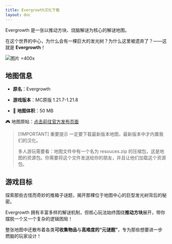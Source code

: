 ```yaml
---
title: Evergrowth汉化下载
layout: doc
---
```


Evergrowth 是一张以推动方块、烧脑解谜为核心的解谜地图。

在这个世界的中心，为什么会有一棵巨大的发光树？为什么这里被遗弃了？——这就是 **Evergrowth**！

![图片 =400x](/imgs/maps/evergrowth.webp)

## 地图信息

- **原名**：Evergrowth
- **游戏版本**：MC原版 1.21.7-1.21.8

- 📂 **地图体积**：50 MB

🎮 地图原帖：[点击前往官方发布页面](https://gm4.co/evergrowth/)

> [!IMPORTANT] 重要提示
> 一定要下载最新版本地图，最新版本中才内置我们的汉化。
>
> 多人游玩需要看：地图文件中有一个名为 resouces.zip 的压缩包，这是地图的资源包。你需要将这个文件发送给你的朋友，并且让他们加载这个资源包。

<DownloadLinks :methods="[
  { id: 'mapdl', text: '下载地图与汉化', icon: '/imgs/svg/curseforge.svg', link: 'https://www.curseforge.com/minecraft/worlds/evergrowth/files/6854463' },
  { id: 'planetminecraft', text: '地图原帖', icon: '/imgs/svg/planetminecraft.svg', link: 'https://www.planetminecraft.com/project/evergrowth-puzzle-map-about-block-pushing' },
  { id: 'lazy', text: '懒汉下载', icon: '/imgs/lazydl.png', link: 'https://www.curseforge.com/minecraft/worlds/evergrowth/files/6854463' }
]" />

## 游戏目标

探索那些古怪而奇妙的推箱子谜题，揭开那棵位于地图中心的巨型发光树背后的秘密。

Evergrowth 拥有丰富多样的解谜机制，但核心玩法始终围绕**推动方块**展开，带你摆脱一个又一个复杂的逻辑困局！

整张地图中还散布着各类**可收集物品**与**高难度的“元谜题”**，专为那些想要进一步燃脑的玩家设计！

<DocSupport />
